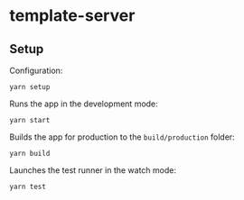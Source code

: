 # template-server


## Setup

Configuration:</br>
```
yarn setup
```

Runs the app in the development mode:</br>
```
yarn start
```

Builds the app for production to the `build/production` folder:<br>
```
yarn build
```

Launches the test runner in the watch mode:</br>
```
yarn test
```

